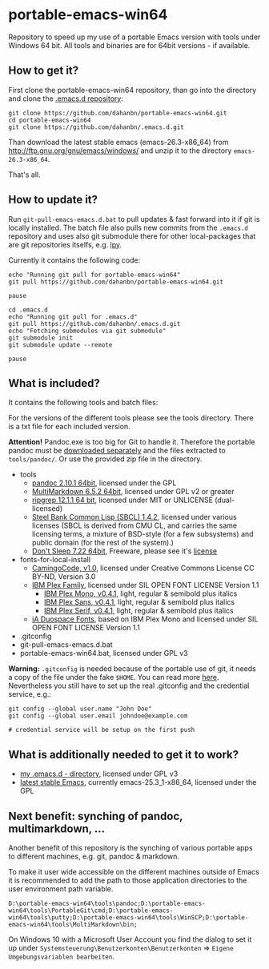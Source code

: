 # portable-emacs-win64

Repository to speed up my use of a portable Emacs version with tools under Windows 64 bit. All tools and binaries are for 64bit versions - if available.

## How to get it?

First clone the portable-emacs-win64 repository, than go into the directory and 
clone the [.emacs.d repository](https://github.com/dahanbn/.emacs.d):

    git clone https://github.com/dahanbn/portable-emacs-win64.git
    cd portable-emacs-win64
    git clone https://github.com/dahanbn/.emacs.d.git

Than download the latest stable emacs (emacs-26.3-x86_64) from
http://ftp.gnu.org/gnu/emacs/windows/ and unzip it to the directory
`emacs-26.3-x86_64`.

That's all.

## How to update it?

Run `git-pull-emacs-emacs.d.bat` to pull updates & fast forward into it if git
is locally installed. The batch file also pulls new commits from the `.emacs.d`
repository and uses also git submodule there for other local-packages that are
git repositories itselfs, e.g. [lpy](https://github.com/abo-abo/lpy).

Currently it contains the following code:

    echo "Running git pull for portable-emacs-win64"
    git pull https://github.com/dahanbn/portable-emacs-win64.git
    
    pause
    
    cd .emacs.d
    echo "Running git pull for .emacs.d"
    git pull https://github.com/dahanbn/.emacs.d.git
    echo "Fetching submodules via git submodule"
    git submodule init
    git submodule update --remote
    
    pause

## What is included?

It contains the following tools and batch files:

For the versions of the different tools please see the tools directory. There is a txt file for each included version. 

**Attention!** Pandoc.exe is too big for Git to handle it. Therefore the portable pandoc must be [downloaded separately](https://github.com/jgm/pandoc/releases/latest) and the files extracted to `tools/pandoc/`. Or use the provided zip file in the directory.

+ tools
    * [pandoc 2.10.1 64bit](https://github.com/jgm/pandoc/releases/latest), licensed under the GPL
    * [MultiMarkdown 6.5.2 64bit](http://fletcherpenney.net/multimarkdown/download/),
      licensed under GPL v2 or greater
    * [ripgrep 12.1.1 64 bit](https://github.com/BurntSushi/ripgrep/releases), licensed under MIT or UNLICENSE (dual-licensed)
    * [Steel Bank Common Lisp (SBCL) 1.4.2](http://www.sbcl.org/platform-table.html), licensed under various licenses (SBCL is derived from CMU CL, and carries the same licensing terms, a mixture of BSD-style (for a few subsystems) and public domain (for the rest of the system).)
    * [Don't Sleep 7.22 64bit](http://softwareok.de/?seite=Microsoft/DontSleep), Freeware, please see it's [license](http://softwareok.de/?seite=Microsoft/DontSleep/Lizenz)
+ fonts-for-local-install
    * [CamingoCode, v1.0](http://www.janfromm.de/typefaces/camingomono/camingocode/), licensed under Creative Commons License CC BY-ND, Version 3.0
    * [IBM Plex Family](https://github.com/IBM/type), licensed under SIL OPEN FONT LICENSE Version 1.1
        * [IBM Plex Mono, v0.4.1](https://github.com/IBM/type/tree/master/fonts/Mono/desktop/pc), light, regular & semibold plus italics
        * [IBM Plex Sans, v0.4.1](https://github.com/IBM/type/tree/master/fonts/Sans/desktop/pc), light, regular & semibold plus italics
        * [IBM Plex Serif, v0.4.1](https://github.com/IBM/type/tree/master/fonts/Serif/desktop/pc), light, regular & semibold plus italics
    * [iA Duospace Fonts](https://github.com/iaolo/iA-Fonts), based on IBM Plex Mono and licensed under SIL OPEN FONT LICENSE Version 1.1
+ .gitconfig
+ git-pull-emacs-emacs.d.bat
+ portable-emacs-win64.bat, licensed under GPL v3

**Warning:** `.gitconfig` is needed because of the portable use of git, it needs
a copy of the file under the fake `$HOME`. You can read more
[here](https://github.com/magit/magit/issues/1497). Nevertheless you still have
to set up the real .gitconfig and the credential service, e.g.:

    git config --global user.name "John Doe"
    git config --global user.email johndoe@example.com
	
	# credential service will be setup on the first push

## What is additionally needed to get it to work?

+ [my .emacs.d - directory](https://github.com/dahanbn/.emacs.d), licensed under GPL v3
+ [latest stable Emacs](https://www.gnu.org/software/emacs/), currently emacs-25.3_1-x86_64, licensed under the GPL

## Next benefit: synching of pandoc, multimarkdown, ...

Another benefit of this repository is the synching of various portable apps to different machines, e.g. git, pandoc & markdown.

To make it user wide accessible on the different machines outside of Emacs it is recommended to add the path to those application directories to the user environment path variable.

    D:\portable-emacs-win64\tools\pandoc;D:\portable-emacs-win64\tools\PortableGit\cmd;D:\portable-emacs-win64\tools\putty;D:\portable-emacs-win64\tools\WinSCP;D:\portable-emacs-win64\tools\MultiMarkdown\bin;

On Windows 10 with a Microsoft User Account you find the dialog to set it up under `Systemsteuerung\Benutzerkonten\Benutzerkonten` => `Eigene Umgebungsvariablen bearbeiten`.
